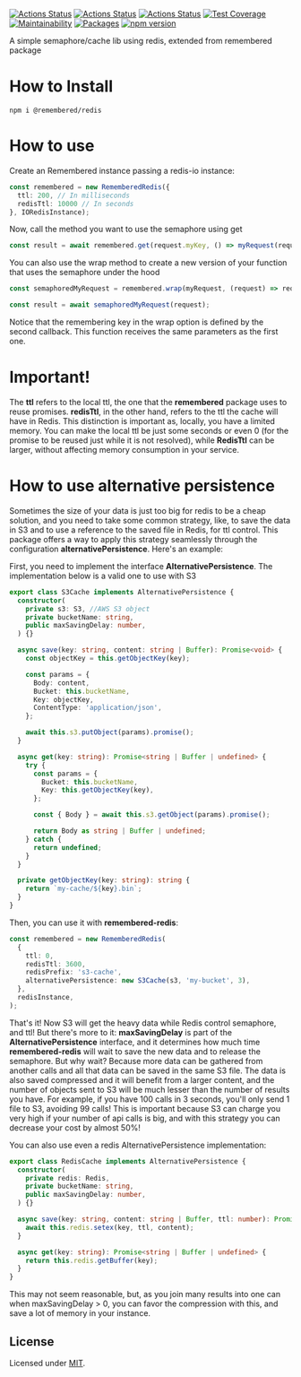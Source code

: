 [![Actions Status](https://github.com/Codibre/remembered-redis/workflows/build/badge.svg)](https://github.com/Codibre/remembered-redis/actions)
[![Actions Status](https://github.com/Codibre/remembered-redis/workflows/test/badge.svg)](https://github.com/Codibre/remembered-redis/actions)
[![Actions Status](https://github.com/Codibre/remembered-redis/workflows/lint/badge.svg)](https://github.com/Codibre/remembered-redis/actions)
[![Test Coverage](https://api.codeclimate.com/v1/badges/f11e39489f6b57ff1e9d/test_coverage)](https://codeclimate.com/github/Codibre/remembered-redis/test_coverage)
[![Maintainability](https://api.codeclimate.com/v1/badges/f11e39489f6b57ff1e9d/maintainability)](https://codeclimate.com/github/Codibre/remembered-redis/maintainability)
[![Packages](https://david-dm.org/Codibre/remembered-redis.svg)](https://david-dm.org/Codibre/remembered-redis)
[![npm version](https://badge.fury.io/js/%40remembered%2Fredis.svg)](https://badge.fury.io/js/%40remembered%2Fredis)

A simple semaphore/cache lib using redis, extended from remembered package

# How to Install

```
npm i @remembered/redis
```

# How to use

Create an Remembered instance passing a redis-io instance:

```ts
const remembered = new RememberedRedis({
  ttl: 200, // In milliseconds
  redisTtl: 10000 // In seconds
}, IORedisInstance);
```

Now, call the method you want to use the semaphore using get

```ts
const result = await remembered.get(request.myKey, () => myRequest(request));
```

You can also use the wrap method to create a new version of your function that uses the semaphore under the hood

```ts
const semaphoredMyRequest = remembered.wrap(myRequest, (request) => request.myKey);

const result = await semaphoredMyRequest(request);
```

Notice that the remembering key in the wrap option is defined by the second callback. This function receives the same parameters as the first one.

# Important!

The **ttl** refers to the local ttl, the one that the **remembered** package uses to reuse promises. **redisTtl**, in the other hand, refers to the ttl the cache will have in Redis. This distinction is important as, locally, you have a limited memory.
You can make the local ttl be just some seconds or even 0 (for the promise to be reused just while it is not resolved), while **RedisTtl** can be larger, without affecting memory consumption in your service.

# How to use alternative persistence

Sometimes the size of your data is just too big for redis to be a cheap solution, and you need to take some common strategy, like, to save the data in S3 and to use a reference to the saved file in Redis, for ttl control. This package offers a way to apply this strategy seamlessly through the configuration **alternativePersistence**. Here's an example:

First, you need to implement the interface **AlternativePersistence**. The implementation below is a valid one to use with S3
```ts
export class S3Cache implements AlternativePersistence {
  constructor(
    private s3: S3, //AWS S3 object
    private bucketName: string,
    public maxSavingDelay: number,
  ) {}

  async save(key: string, content: string | Buffer): Promise<void> {
    const objectKey = this.getObjectKey(key);

    const params = {
      Body: content,
      Bucket: this.bucketName,
      Key: objectKey,
      ContentType: 'application/json',
    };

    await this.s3.putObject(params).promise();
  }

  async get(key: string): Promise<string | Buffer | undefined> {
    try {
      const params = {
        Bucket: this.bucketName,
        Key: this.getObjectKey(key),
      };

      const { Body } = await this.s3.getObject(params).promise();

      return Body as string | Buffer | undefined;
    } catch {
      return undefined;
    }
  }

  private getObjectKey(key: string): string {
    return `my-cache/${key}.bin`;
  }
}
```

Then, you can use it with **remembered-redis**:
```ts
const remembered = new RememberedRedis(
  {
    ttl: 0,
    redisTtl: 3600,
    redisPrefix: 's3-cache',
    alternativePersistence: new S3Cache(s3, 'my-bucket', 3),
  },
  redisInstance,
);
```

That's it! Now S3 will get the heavy data while Redis control semaphore, and ttl! But there's more to it: **maxSavingDelay** is part of the **AlternativePersistence** interface, and it determines how much time **remembered-redis** will wait to save the new data and to release the semaphore.
But why wait? Because more data can be gathered from another calls and all that data can be saved in the same S3 file.
The data is also saved compressed and it will benefit from a larger content, and the number of objects sent to S3 will be much lesser than the number of results you have. For example, if you have 100 calls in 3 seconds, you'll only send 1 file to S3, avoiding 99 calls! This is important because S3 can charge you very high if your number of api calls is big, and with this strategy you can decrease your cost by almost 50%!

You can also use even a redis AlternativePersistence implementation:

```ts
export class RedisCache implements AlternativePersistence {
  constructor(
    private redis: Redis,
    private bucketName: string,
    public maxSavingDelay: number,
  ) {}

  async save(key: string, content: string | Buffer, ttl: number): Promise<void> {
    await this.redis.setex(key, ttl, content);
  }

  async get(key: string): Promise<string | Buffer | undefined> {
    return this.redis.getBuffer(key);
  }
}
```

This may not seem reasonable, but, as you join many results into one can when maxSavingDelay > 0, you can favor the compression with this, and save a lot of memory in your instance.

## License

Licensed under [MIT](https://en.wikipedia.org/wiki/MIT_License).
